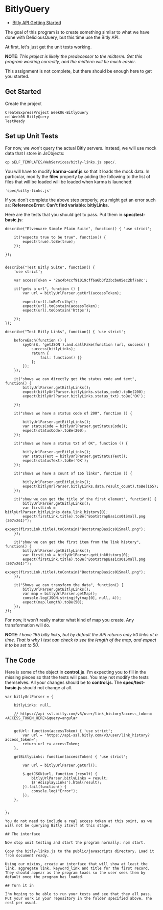 # BitlyQuery

* [Bitly API Getting Started](http://dev.bitly.com/get_started.html)

The goal of this program is to create something similar to what we have done with DeliciousQuery, but this time use the Bitly API.

At first, let's just get the unit tests working.

**NOTE**: *This project is likely the predecessor to the midterm. Get this program working correctly, and the midterm will be much easier.*

This assignment is not complete, but there should be enough here to get you started.

## Get Started

Create the project

```
CreateExpressProject Week06-BitlyQuery
cd Week06-BitlyQuery
TestReady
```

## Set up Unit Tests

For now, we won't query the actual Bitly servers. Instead, we will use mock data that I store in JsObjects:

```
cp $ELF_TEMPLATES/WebServices/bitly-links.js spec/.
```

You will have to modify **karma-conf.js** so that it loads the mock data. In particular, modify the **files** property by adding the following to the list of files that will be loaded will be loaded when karma is launched:

```
'spec/bitly-links.js'
```

If you don't complete the above step properly, you might get an error such as: **ReferenceError: Can't find variable: bitlyLinks**.

Here are the tests that you should get to pass. Put them in **spec/test-basic.js**:

```
describe("Elvenware Simple Plain Suite", function() { 'use strict';

    it("expects true to be true", function() {
        expect(true).toBe(true);
    });

});


describe("Test Bitly Suite", function() {
    'use strict';

    var accessToken = '2ac4b4ccf91019cff6a6b3f23bcbe05ec2bf7a8c';

    it("gets a url", function () {
        var url = bitlyUrlParser.getUrl(accessToken);

        expect(url).toBeTruthy();
        expect(url).toContain(accessToken);
        expect(url).toContain('https');

    });
});

describe("Test Bitly Links", function() { 'use strict';

    beforeEach(function () {
        spyOn($, 'getJSON').and.callFake(function (url, success) {
            success(bitlyLinks);
            return {
                fail: function() {}
            };
        });
    });

    it("shows we can directly get the status code and text", function() {
        bitlyUrlParser.getBitlyLinks();
        expect(bitlyUrlParser.bitlyLinks.status_code).toBe(200);
        expect(bitlyUrlParser.bitlyLinks.status_txt).toBe('OK');

    });

    it("shows we have a status code of 200", function () {

        bitlyUrlParser.getBitlyLinks();
        var statusCode = bitlyUrlParser.getStatusCode();
        expect(statusCode).toBe(200);
    });

    it("shows we have a status txt of OK", function () {

        bitlyUrlParser.getBitlyLinks();
        var statusText = bitlyUrlParser.getStatusText();
        expect(statusText).toBe('OK');
    });

    it("shows we have a count of 165 links", function () {

        bitlyUrlParser.getBitlyLinks();
        expect(bitlyUrlParser.bitlyLinks.data.result_count).toBe(165);
    });

    it("show we can get the title of the first element", function() {
        bitlyUrlParser.getBitlyLinks();
        var firstLink = bitlyUrlParser.bitlyLinks.data.link_history[0];
        expect(firstLink.title).toBe("BootstrapBasics01Small.png (307×261)");
        expect(firstLink.title).toContain("BootstrapBasics01Small.png");
    });

    it("show we can get the first item from the link history", function() {
        bitlyUrlParser.getBitlyLinks();
        var firstLink = bitlyUrlParser.getLinkHistory(0);
        expect(firstLink.title).toBe("BootstrapBasics01Small.png (307×261)");
        expect(firstLink.title).toContain("BootstrapBasics01Small.png");
    });

    it("Shows we can transform the data", function() {
        bitlyUrlParser.getBitlyLinks();
        var map = bitlyUrlParser.getMap();
        console.log(JSON.stringify(map[0], null, 4));
        expect(map.length).toBe(50);
    });
});
```

For now, it won't really matter what kind of map you create. Any transformation will do.

**NOTE**: *I have 165 bitly links, but by default the API returns only 50 links at a time. That is why I test can check to see the length of the map, and expect it to be set to 50.*

## The Code

Here is some of the object in **control.js**. I'm expecting you to fill in the missing pieces so that the tests will pass. You may not modify the tests themselves. All your changes should be to **control.js**. The **spec/test-basic.js** should not change at all.

```
var bitlyUrlParser = {

    bitlyLinks: null,

    // https://api-ssl.bitly.com/v3/user/link_history?access_token=<ACCESS_TOKEN_HERE>&query=angular


    getUrl: function(accessToken) { 'use strict';
        var url = 'https://api-ssl.bitly.com/v3/user/link_history?access_token=';
        return url += accessToken;
    },

    getBitlyLinks: function(accessToken) { 'use strict';

        var url = bitlyUrlParser.getUrl();

        $.getJSON(url, function (result) {
            bitlyUrlParser.bitlyLinks = result;
            $('#displayLinks').html(result);
        }).fail(function() {
            console.log("Error");
        });
    },


};

You do not need to include a real access token at this point, as we will not be querying Bitly itself at this stage.

## The interface

Now stop unit testing and start the program normally: npm start.

Copy the bitly-links.js to the public/javascripts directory. Load it from document ready.

Using our mixins, create an interface that will show at least the link, aggregate link, keyword_link and title for the first record. They should appear as the program loads so the user sees them by default once the program has loaded.

## Turn it in

I'm hoping to be able to run your tests and see that they all pass. Put your work in your repository in the folder specified above. The rest per usual.
